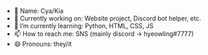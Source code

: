- 🎩 Name: Cya/Kia
- 🔭 Currently working on: Website project, Discord bot helper, etc.
- 🌱 I’m currently learning: Python, HTML, CSS, JS
- 📫 How to reach me: SNS (mainly discord -> hyeowling#7777)
- 😄 Pronouns: they/it
